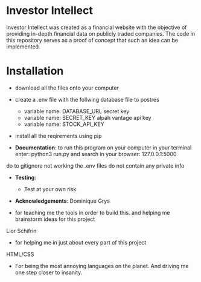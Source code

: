 
# Investor Intellect

Investor Intellect was created as a financial website with the objective of providing in-depth financial data on publicly traded companies. The code in this repository serves as a proof of concept that such an idea can be implemented. 


# Installation
- download all the files onto your computer 

- create a .env file with the follwing 
   database file to postres 
   - variable name: DATABASE_URL
   secret key
   - variable name: SECRET_KEY
   alpah vantage api key 
   - variable name: STOCK_API_KEY
   

- install all the reqirements using pip 

- **Documentation**: 
to run this program on your computer 
in your terminal enter: python3 run.py
and search in your browser: 127.0.0.1:5000

do to gitignore not working the .env files do not contain any private info

- **Testing**:
   - Test at your own risk 


- **Acknowledgements**:
Dominique Grys
- for teaching me the tools in order to build this. and helping me brainstorm ideas for this project 

Lior Schifrin
- for helping me in just about every part of this project 

HTML/CSS 
- For being the most annoying languages on the planet. And driving me one 
   step closer to insanity. 



